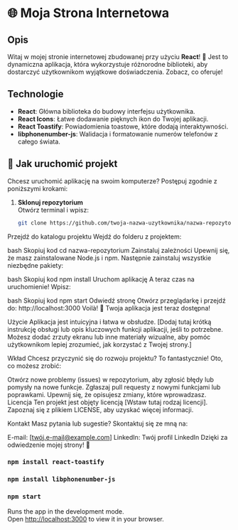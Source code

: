 # 🌐 Moja Strona Internetowa

## Opis

Witaj w mojej stronie internetowej zbudowanej przy użyciu **React**! 🌟 Jest to dynamiczna aplikacja, która wykorzystuje różnorodne biblioteki, aby dostarczyć użytkownikom wyjątkowe doświadczenia. Zobacz, co oferuje!

## Technologie

- **React**: Główna biblioteka do budowy interfejsu użytkownika.
- **React Icons**: Łatwe dodawanie pięknych ikon do Twojej aplikacji.
- **React Toastify**: Powiadomienia toastowe, które dodają interaktywności.
- **libphonenumber-js**: Walidacja i formatowanie numerów telefonów z całego świata.

## 🚀 Jak uruchomić projekt

Chcesz uruchomić aplikację na swoim komputerze? Postępuj zgodnie z poniższymi krokami:

1. **Sklonuj repozytorium**  
   Otwórz terminal i wpisz:
   ```bash
   git clone https://github.com/twoja-nazwa-uzytkownika/nazwa-repozytorium.git
Przejdź do katalogu projektu
Wejdź do folderu z projektem:

bash
Skopiuj kod
cd nazwa-repozytorium
Zainstaluj zależności
Upewnij się, że masz zainstalowane Node.js i npm. Następnie zainstaluj wszystkie niezbędne pakiety:

bash
Skopiuj kod
npm install
Uruchom aplikację
A teraz czas na uruchomienie! Wpisz:

bash
Skopiuj kod
npm start
Odwiedź stronę
Otwórz przeglądarkę i przejdź do: http://localhost:3000
Voilà! 🎉 Twoja aplikacja jest teraz dostępna!

Użycie
Aplikacja jest intuicyjna i łatwa w obsłudze. [Dodaj tutaj krótką instrukcję obsługi lub opis kluczowych funkcji aplikacji, jeśli to potrzebne. Możesz dodać zrzuty ekranu lub inne materiały wizualne, aby pomóc użytkownikom lepiej zrozumieć, jak korzystać z Twojej strony.]

Wkład
Chcesz przyczynić się do rozwoju projektu? To fantastycznie! Oto, co możesz zrobić:

Otwórz nowe problemy (issues) w repozytorium, aby zgłosić błędy lub pomysły na nowe funkcje.
Zgłaszaj pull requesty z nowymi funkcjami lub poprawkami. Upewnij się, że opisujesz zmiany, które wprowadzasz.
Licencja
Ten projekt jest objęty licencją [Wstaw tutaj rodzaj licencji]. Zapoznaj się z plikiem LICENSE, aby uzyskać więcej informacji.

Kontakt
Masz pytania lub sugestie? Skontaktuj się ze mną na:

E-mail: [twój.e-mail@example.com]
LinkedIn: Twój profil LinkedIn
Dzięki za odwiedzenie mojej strony! 🌟


### `npm install react-toastify`

### `npm install libphonenumber-js`

### `npm start`

Runs the app in the development mode.\
Open [http://localhost:3000](http://localhost:3000) to view it in your browser.


